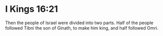 # I Kings 16:21

Then the people of Israel were divided into two parts. Half of the people followed Tibni the son of Ginath, to make him king, and half followed Omri.
